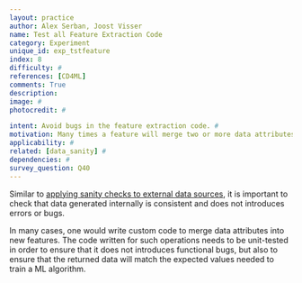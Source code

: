```yaml
---
layout: practice
author: Alex Serban, Joost Visser
name: Test all Feature Extraction Code
category: Experiment
unique_id: exp_tstfeature
index: 8
difficulty: #
references: [CD4ML]
comments: True
description:
image: #
photocredit: #

intent: Avoid bugs in the feature extraction code. #
motivation: Many times a feature will merge two or more data attributes or use custom data transformations. Testing this custom feature extraction code ensures no errors or bugs are introduced in this process. #
applicability: #
related: [data_sanity] #
dependencies: #
survey_question: Q40
---
```


Similar to <a href="/blog/2020/sanity_checks/" target="blank">applying sanity checks to external data sources</a>, it is important to check that data generated internally is consistent and does not introduces errors or bugs.


In many cases, one would write custom code to merge data attributes into new features.
The code written for such operations needs to be unit-tested in order to ensure that it does not introduces functional bugs, but also to ensure that the returned data will match the expected values needed to train a ML algorithm.

